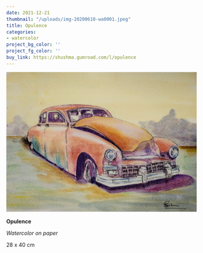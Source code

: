 ```yaml
---
date: 2021-12-21
thumbnail: "/uploads/img-20200610-wa0001.jpeg"
title: Opulence
categories:
- watercolor
project_bg_color: ''
project_fg_color: ''
buy_link: https://shushma.gumroad.com/l/opulence
---
```

![](/uploads/img-20200610-wa0001.jpeg)

**Opulence**

_Watercolor on paper_

28 x 40 cm
